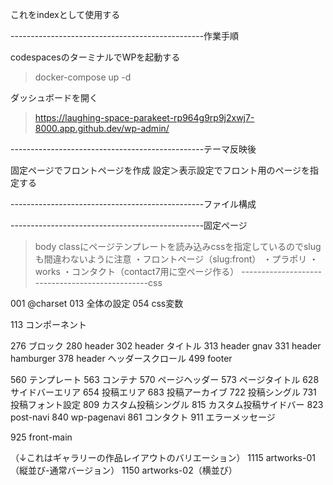 これをindexとして使用する

------------------------------------------------作業手順

codespacesのターミナルでWPを起動する
> docker-compose up -d

ダッシュボードを開く
> https://laughing-space-parakeet-rp964g9rp9j2xwj7-8000.app.github.dev/wp-admin/

------------------------------------------------テーマ反映後

固定ページでフロントページを作成
設定＞表示設定でフロント用のページを指定する

------------------------------------------------ファイル構成

------------------------------------------------固定ページ
> body classにページテンプレートを読み込みcssを指定しているのでslugも間違わないように注意
・フロントページ（slug:front）
・プラポリ
・works
・コンタクト（contact7用に空ページ作る）
------------------------------------------------css

001 @charset 
013 全体の設定
054 css変数

113 コンポーネント

276 ブロック
280 header
302 header タイトル
313 header gnav
331 header hamburger
378 header ヘッダースクロール
499 footer

560 テンプレート
563 コンテナ
570 ページヘッダー
573 ページタイトル
628 サイドバーエリア
654 投稿エリア
683 投稿アーカイブ
722 投稿シングル
731 投稿フォント設定
809 カスタム投稿シングル
815 カスタム投稿サイドバー
823 post-navi
840 wp-pagenavi
861 コンタクト
911 エラーメッセージ

925 front-main

（↓これはギャラリーの作品レイアウトのバリエーション）
1115 artworks-01（縦並び-通常バージョン）
1150 artworks-02（横並び）